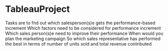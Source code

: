 # TableauProject
Tasks are to fnd out which salesperson(s)e gets the performance-based increment
Which factors need to be considered for performance increment
Which sales person(s)e need to improve their performance
When would you plan the marketing campaign
So which sales representative has performed the best in terms of number of units sold
and total revenue contributed
